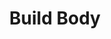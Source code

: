 ---
title: "Build Body"
draft: false

image: "/images/gallery/course-1.jpg"
heading: "Build Body"
name: "Mentor: Jimmy Karter"
days: "Monday-Tuesday :"
time: "7am-12pm"
categories: [ "Body building" , "Cycling"]
---